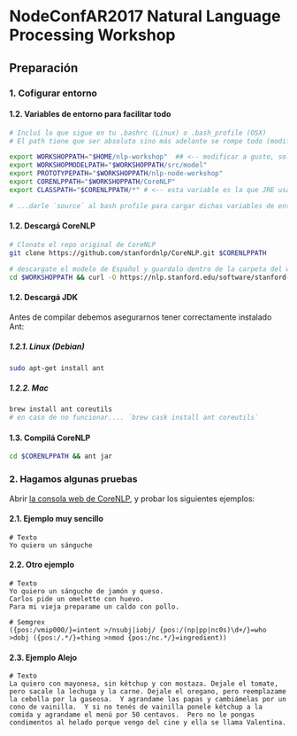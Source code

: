 # NodeConfAR2017 Natural Language Processing Workshop

## Preparación

### 1. Cofigurar entorno

#### 1.2. Variables de entorno para facilitar todo

```bash
# Incluí lo que sigue en tu .bashrc (Linux) o .bash_profile (OSX)
# El path tiene que ser absoluto sino más adelante se rompe todo (modificar el path $CORENLPPATH a gusto)

export WORKSHOPPATH="$HOME/nlp-workshop"  ## <-- modificar a gusto, solo ésta variable
export WORKSHOPMODELPATH="$WORKSHOPPATH/src/model"
export PROTOTYPEPATH="$WORKSHOPPATH/nlp-node-workshop"
export CORENLPPATH="$WORKSHOPPATH/CoreNLP"
export CLASSPATH="$CORENLPPATH/*" # <-- esta variable es la que JRE usa para buscar los '.jar' ó CoreNLP los modelos, además del "current path"

# ...darle `source` al bash profile para cargar dichas variables de entorno
```

#### 1.2. Descargá CoreNLP

```bash
# Clonate el repo original de CoreNLP
git clone https://github.com/stanfordnlp/CoreNLP.git $CORENLPPATH

# descargate el modelo de Español y guardalo dentro de la carpeta del workshop
cd $WORKSHOPPATH && curl -O https://nlp.stanford.edu/software/stanford-spanish-corenlp-2017-06-09-models.jar
```

#### 1.2. Descargá JDK

Antes de compilar debemos asegurarnos tener correctamente instalado Ant:

##### 1.2.1. Linux (Debian)

```bash
sudo apt-get install ant
```

##### 1.2.2. Mac

```bash
brew install ant coreutils
# en caso de no funcionar.... `brew cask install ant coreutils`
```

#### 1.3. Compilá CoreNLP

```bash
cd $CORENLPPATH && ant jar
```

### 2. Hagamos algunas pruebas

Abrir [la consola web de CoreNLP](http://localhost:9000/), y probar los siguientes ejemplos:

#### 2.1. Ejemplo muy sencillo

```
# Texto
Yo quiero un sánguche
```

#### 2.2. Otro ejemplo
```
# Texto
Yo quiero un sánguche de jamón y queso.
Carlos pide un omelette con huevo.
Para mi vieja preparame un caldo con pollo.

# Semgrex
({pos:/vmip000/}=intent >/nsubj|iobj/ {pos:/(np|pp|nc0s)\d+/}=who >dobj ({pos:/.*/}=thing >nmod {pos:/nc.*/}=ingredient))
```

#### 2.3. Ejemplo Alejo
```
# Texto
La quiero con mayonesa, sin kétchup y con mostaza. Dejale el tomate, pero sacale la lechuga y la carne. Dejale el oregano, pero reemplazame la cebolla por la gaseosa.  Y agrandame las papas y cambiámelas por un cono de vainilla.  Y si no tenés de vainilla ponele kétchup a la comida y agrandame el menú por 50 centavos.  Pero no le pongas condimentos al helado porque vengo del cine y ella se llama Valentina.
```
